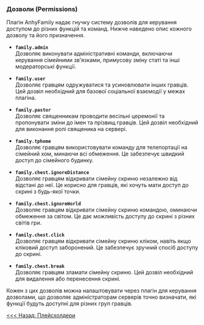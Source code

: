 ### Дозволи (Permissions)

Плагін AnhyFamily надає гнучку систему дозволів для керування доступом до різних функцій та команд. Нижче наведено опис кожного дозволу та його призначення.

- **`family.admin`**  
  Дозволяє виконувати адміністративні команди, включаючи керування сімейними зв'язками, примусову зміну статі та інші модераторські функції.

- **`family.user`**  
  Дозволяє гравцям одружуватися та усиновлювати інших гравців. Цей дозвіл необхідний для базової соціальної взаємодії у межах плагіна.

- **`family.pastor`**  
  Дозволяє священникам проводити весільні церемонії та пропонувати зміни до імен та прізвищ гравців. Цей дозвіл необхідний для виконання ролі священика на сервері.

- **`family.tphome`**  
  Дозволяє гравцям використовувати команду для телепортації на сімейний хом, минаючи всі обмеження. Це забезпечує швидкий доступ до сімейного будинку.

- **`family.chest.ignoreDistance`**  
  Дозволяє гравцям відкривати сімейну скриню незалежно від відстані до неї. Це корисно для гравців, які хочуть мати доступ до скрині з будь-якої точки.

- **`family.chest.ignoreWorld`**  
  Дозволяє гравцям відкривати сімейну скриню командою, оминаючи обмеження за світом. Це дає можливість доступу до скрині з різних світів гри.

- **`family.chest.click`**  
  Дозволяє гравцям відкривати сімейну скриню кліком, навіть якщо кліковий доступ заборонений. Це забезпечує зручний спосіб доступу до скрині.

- **`family.chest.break`**  
  Дозволяє гравцям зламати сімейну скриню. Цей дозвіл необхідний для видалення або перенесення скрині.

Кожен з цих дозволів можна налаштовувати через плагін для керування дозволами, що дозволяє адміністраторам серверів точно визначати, які функції будуть доступні для різних груп гравців.


[<<< Назад: Плейсхолдери](placeholders.md)